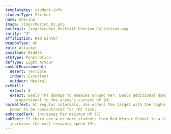 ```yaml
---
templateKey: student-info
studentType: Striker
name: Cherino
image: /img/cherino_01.png
portrait: /img/Student_Portrait_Cherino_Collection.png
rarity: "3"
affiliation: Red Winter
weaponType: HG
role: Attacker
position: Middle
atkType: Penetration
defType: Light Armour
combatEnvironment:
  desert: Terrible
  indoor: Excellent
  outdoor: Neutral
exSkill:
  exCost: 8
  exText: Deals (M) damage to enemies around her. Deals additional damage
    proportional to the enemy's current HP (M).
normalText: At regular intervals, she orders the target with the highest attack
  power to be concentrated for (M) time.
enhancedText: Increases her maximum HP (S).
subText: If there are 4 or more students from Red Winter School in a battle, she
  increases the cost recovery speed (M).
---
```

